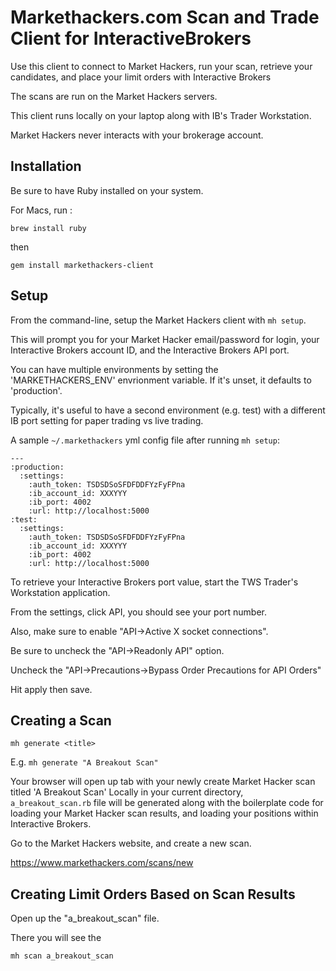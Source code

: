 # Markethackers.com Scan and Trade Client for InteractiveBrokers 

Use this client to connect to Market Hackers, run your scan, retrieve your candidates,
and place your limit orders with Interactive Brokers

The scans are run on the Market Hackers servers.  

This client runs locally on your laptop along with IB's Trader Workstation.

Market Hackers never interacts with your brokerage account.

## Installation

Be sure to have Ruby installed on your system.

For Macs, run :

`brew install ruby`

then

`gem install markethackers-client`

## Setup

From the command-line, setup the Market Hackers client with `mh setup`.

This will prompt you for your Market Hacker email/password for login,
your Interactive Brokers account ID, and the Interactive Brokers API port.

You can have multiple environments by setting the 'MARKETHACKERS_ENV' envrionment variable.
If it's unset, it defaults to 'production'.

Typically, it's useful to have a second environment (e.g. test) with a different IB port setting for paper trading
vs live trading.

A sample `~/.markethackers` yml config file after running `mh setup`:

```
---
:production:
  :settings:
    :auth_token: TSDSDSoSFDFDDFYzFyFPna
    :ib_account_id: XXXYYY
    :ib_port: 4002
    :url: http://localhost:5000
:test:
  :settings:
    :auth_token: TSDSDSoSFDFDDFYzFyFPna
    :ib_account_id: XXXYYY
    :ib_port: 4002
    :url: http://localhost:5000
```
To retrieve your Interactive Brokers port value, start the TWS Trader's Workstation application. 

From the settings, click API, you should see your port number.

Also, make sure to enable "API->Active X socket connections".

Be sure to uncheck the "API->Readonly API" option.

Uncheck the "API->Precautions->Bypass Order Precautions for API Orders" 

Hit apply then save.

## Creating a Scan

`mh generate <title>`

E.g. `mh generate "A Breakout Scan"`

Your browser will open up tab with your newly create Market Hacker scan titled 'A Breakout Scan'
Locally in your current directory, `a_breakout_scan.rb` file will be generated along with the boilerplate code
for loading your Market Hacker scan results, and loading your positions within Interactive Brokers. 

Go to the Market Hackers website, and create a new scan.

https://www.markethackers.com/scans/new

## Creating Limit Orders Based on Scan Results

Open up the "a_breakout_scan" file.

There you will see the 

`mh scan a_breakout_scan` 
